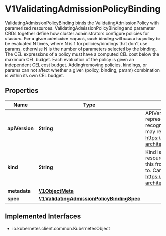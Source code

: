 

# V1ValidatingAdmissionPolicyBinding

ValidatingAdmissionPolicyBinding binds the ValidatingAdmissionPolicy with paramerized resources. ValidatingAdmissionPolicyBinding and parameter CRDs together define how cluster administrators configure policies for clusters.  For a given admission request, each binding will cause its policy to be evaluated N times, where N is 1 for policies/bindings that don't use params, otherwise N is the number of parameters selected by the binding.  The CEL expressions of a policy must have a computed CEL cost below the maximum CEL budget. Each evaluation of the policy is given an independent CEL cost budget. Adding/removing policies, bindings, or params can not affect whether a given (policy, binding, param) combination is within its own CEL budget.

## Properties

| Name | Type | Description | Notes |
|------------ | ------------- | ------------- | -------------|
|**apiVersion** | **String** | APIVersion defines the versioned schema of this representation of an object. Servers should convert recognized schemas to the latest internal value, and may reject unrecognized values. More info: https://git.k8s.io/community/contributors/devel/sig-architecture/api-conventions.md#resources |  [optional] |
|**kind** | **String** | Kind is a string value representing the REST resource this object represents. Servers may infer this from the endpoint the client submits requests to. Cannot be updated. In CamelCase. More info: https://git.k8s.io/community/contributors/devel/sig-architecture/api-conventions.md#types-kinds |  [optional] |
|**metadata** | [**V1ObjectMeta**](V1ObjectMeta.md) |  |  [optional] |
|**spec** | [**V1ValidatingAdmissionPolicyBindingSpec**](V1ValidatingAdmissionPolicyBindingSpec.md) |  |  [optional] |


## Implemented Interfaces

* io.kubernetes.client.common.KubernetesObject


